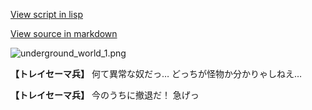 [View script in lisp](../scripts/100903033.txt)

[View source in markdown](100903033.md)

![underground_world_1.png](../images/backgrounds/underground_world_1.png)

**【トレイセーマ兵】**
何て異常な奴だっ…
どっちが怪物か分かりゃしねえ…

**【トレイセーマ兵】**
今のうちに撤退だ！
急げっ